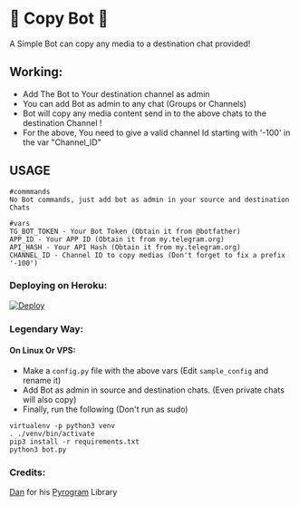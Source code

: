 # 📇 Copy Bot 📇
A Simple Bot can copy any media to a destination chat provided!

## Working:
- Add The Bot to Your destination channel as admin
- You can add Bot as admin to any chat (Groups or Channels)
- Bot will copy any media content send in to the above chats to the destination Channel !
- For the above, You need to give a valid channel Id starting with '-100' in the var "Channel_ID"

## USAGE
```
#commmands
No Bot commands, just add bot as admin in your source and destination Chats

#vars
TG_BOT_TOKEN - Your Bot Token (Obtain it from @botfather)
APP_ID - Your APP ID (Obtain it from my.telegram.org)
API_HASH - Your API Hash (Obtain it from my.telegram.org)
CHANNEL_ID - Channel ID to copy medias (Don't forget to fix a prefix '-100')
```

### Deploying on Heroku:

[![Deploy](https://www.herokucdn.com/deploy/button.svg)](https://heroku.com/deploy?template=https://github.com/m4mallu/copybot)

### Legendary Way:
#### On Linux Or VPS:

- Make a ```config.py``` file with the above vars (Edit ```sample_config``` and rename it)
- Add Bot as admin in source and destination chats. (Even private chats will also copy)
- Finally, run the following (Don't run as sudo)

```
virtualenv -p python3 venv
. ./venv/bin/activate
pip3 install -r requirements.txt
python3 bot.py
```

### Credits:
[Dan](https://t.me/huskell) for his [Pyrogram](https://github.com/pyrogram/pyrogram) Library